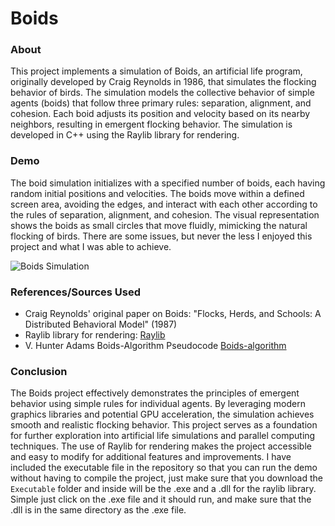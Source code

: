 # Boids

### About
This project implements a simulation of Boids, an artificial life program, originally developed by Craig Reynolds in 1986, that simulates the flocking behavior of birds. The simulation models the collective behavior of simple agents (boids) that follow three primary rules: separation, alignment, and cohesion. Each boid adjusts its position and velocity based on its nearby neighbors, resulting in emergent flocking behavior. The simulation is developed in C++ using the Raylib library for rendering.

### Demo
The boid simulation initializes with a specified number of boids, each having random initial positions and velocities. The boids move within a defined screen area, avoiding the edges, and interact with each other according to the rules of separation, alignment, and cohesion. The visual representation shows the boids as small circles that move fluidly, mimicking the natural flocking of birds. There are some issues, but never the less I enjoyed this project and what I was able to achieve.

![Boids Simulation](https://github.com/mjollnir03/Boids/assets/98365394/49882548-0704-4442-8e99-c510bc7050c4)


### References/Sources Used
- Craig Reynolds' original paper on Boids: "Flocks, Herds, and Schools: A Distributed Behavioral Model" (1987)
- Raylib library for rendering: [Raylib](https://www.raylib.com/)
- V. Hunter Adams Boids-Algorithm Pseudocode [Boids-algorithm](https://vanhunteradams.com/Pico/Animal_Movement/Boids-algorithm.html)

### Conclusion
The Boids project effectively demonstrates the principles of emergent behavior using simple rules for individual agents. By leveraging modern graphics libraries and potential GPU acceleration, the simulation achieves smooth and realistic flocking behavior. This project serves as a foundation for further exploration into artificial life simulations and parallel computing techniques. The use of Raylib for rendering makes the project accessible and easy to modify for additional features and improvements.
I have included the executable file in the repository so that you can run the demo without having to compile the project, just make sure that you download the `Executable` folder and inside will be the .exe and a .dll for the raylib library. Simple just click on the .exe file and it should run, and make sure that the .dll is in the same directory as the .exe file.
